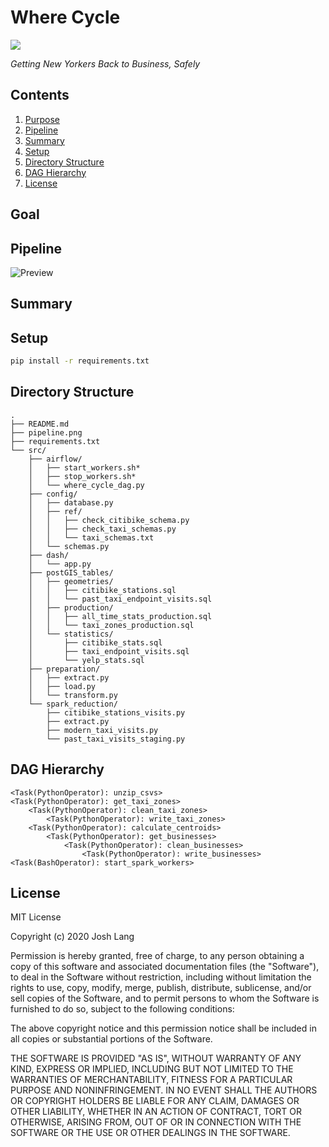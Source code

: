 # Where Cycle

![](https://img.shields.io/badge/python-3-brightgreen.svg)

*Getting New Yorkers Back to Business, Safely*

## Contents
1. [Purpose](README.md#purpose)
1. [Pipeline](README.md#pipeline)
1. [Summary](README.md#summary)
1. [Setup](README.md#setup)
1. [Directory Structure](README.md#directory-structure)
1. [DAG Hierarchy](README.md#dag-hierarchy)
1. [License](README.md#license)

## Goal

## Pipeline
![Preview](https://github.com/josh-lang/where-cycle/blob/master/pipeline.png)

## Summary

## Setup
```sh
pip install -r requirements.txt
```

## Directory Structure
```
.
├── README.md
├── pipeline.png
├── requirements.txt
└── src/
    ├── airflow/
    │   ├── start_workers.sh*
    │   ├── stop_workers.sh*
    │   └── where_cycle_dag.py
    ├── config/
    │   ├── database.py
    │   ├── ref/
    │   │   ├── check_citibike_schema.py
    │   │   ├── check_taxi_schemas.py
    │   │   └── taxi_schemas.txt
    │   └── schemas.py
    ├── dash/
    │   └── app.py
    ├── postGIS_tables/
    │   ├── geometries/
    │   │   ├── citibike_stations.sql
    │   │   └── past_taxi_endpoint_visits.sql
    │   ├── production/
    │   │   ├── all_time_stats_production.sql
    │   │   └── taxi_zones_production.sql
    │   └── statistics/
    │       ├── citibike_stats.sql
    │       ├── taxi_endpoint_visits.sql
    │       └── yelp_stats.sql
    ├── preparation/
    │   ├── extract.py
    │   ├── load.py
    │   └── transform.py
    └── spark_reduction/
        ├── citibike_stations_visits.py
        ├── extract.py
        ├── modern_taxi_visits.py
        └── past_taxi_visits_staging.py
```

## DAG Hierarchy
```
<Task(PythonOperator): unzip_csvs>
<Task(PythonOperator): get_taxi_zones>
    <Task(PythonOperator): clean_taxi_zones>
        <Task(PythonOperator): write_taxi_zones>
    <Task(PythonOperator): calculate_centroids>
        <Task(PythonOperator): get_businesses>
            <Task(PythonOperator): clean_businesses>
                <Task(PythonOperator): write_businesses>
<Task(BashOperator): start_spark_workers>
```

## License
MIT License

Copyright (c) 2020 Josh Lang

Permission is hereby granted, free of charge, to any person obtaining a copy
of this software and associated documentation files (the "Software"), to deal
in the Software without restriction, including without limitation the rights
to use, copy, modify, merge, publish, distribute, sublicense, and/or sell
copies of the Software, and to permit persons to whom the Software is
furnished to do so, subject to the following conditions:

The above copyright notice and this permission notice shall be included in all
copies or substantial portions of the Software.

THE SOFTWARE IS PROVIDED "AS IS", WITHOUT WARRANTY OF ANY KIND, EXPRESS OR
IMPLIED, INCLUDING BUT NOT LIMITED TO THE WARRANTIES OF MERCHANTABILITY,
FITNESS FOR A PARTICULAR PURPOSE AND NONINFRINGEMENT. IN NO EVENT SHALL THE
AUTHORS OR COPYRIGHT HOLDERS BE LIABLE FOR ANY CLAIM, DAMAGES OR OTHER
LIABILITY, WHETHER IN AN ACTION OF CONTRACT, TORT OR OTHERWISE, ARISING FROM,
OUT OF OR IN CONNECTION WITH THE SOFTWARE OR THE USE OR OTHER DEALINGS IN THE
SOFTWARE.
